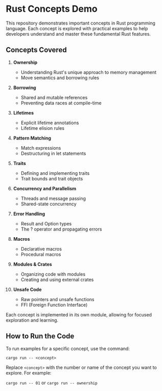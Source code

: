 # Rust Concepts Demo

This repository demonstrates important concepts in Rust programming language. Each concept is explored with practical examples to help developers understand and master these fundamental Rust features.

## Concepts Covered

1. **Ownership**

   - Understanding Rust's unique approach to memory management
   - Move semantics and borrowing rules

2. **Borrowing**

   - Shared and mutable references
   - Preventing data races at compile-time

3. **Lifetimes**

   - Explicit lifetime annotations
   - Lifetime elision rules

4. **Pattern Matching**

   - Match expressions
   - Destructuring in let statements

5. **Traits**

   - Defining and implementing traits
   - Trait bounds and trait objects

6. **Concurrency and Parallelism**

   - Threads and message passing
   - Shared-state concurrency

7. **Error Handling**

   - Result and Option types
   - The ? operator and propagating errors

8. **Macros**

   - Declarative macros
   - Procedural macros

9. **Modules & Crates**

   - Organizing code with modules
   - Creating and using external crates

10. **Unsafe Code**
    - Raw pointers and unsafe functions
    - FFI (Foreign Function Interface)

Each concept is implemented in its own module, allowing for focused exploration and learning.

## How to Run the Code

To run examples for a specific concept, use the command:

`cargo run -- <concept>`

Replace `<concept>` with the number or name of the concept you want to explore. For example:

`cargo run -- 01` or `cargo run -- ownership`
